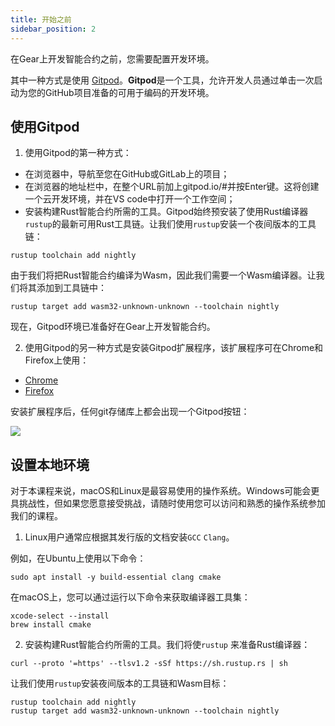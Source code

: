 ```yaml
---
title: 开始之前
sidebar_position: 2
---
```


在Gear上开发智能合约之前，您需要配置开发环境。

其中一种方式是使用 <a href="https://www.gitpod.io/" target="_new">Gitpod</a>。<b>Gitpod</b>是一个工具，允许开发人员通过单击一次启动为您的GitHub项目准备的可用于编码的开发环境。

## 使用Gitpod

1. 使用Gitpod的第一种方式：

<ul>
<li>在浏览器中，导航至您在GitHub或GitLab上的项目；</li>
<li>在浏览器的地址栏中，在整个URL前加上gitpod.io/#并按Enter键。这将创建一个云开发环境，并在VS code中打开一个工作空间；</li>
<li>安装构建Rust智能合约所需的工具。Gitpod始终预安装了使用Rust编译器<code>rustup</code>的最新可用Rust工具链。让我们使用<code>rustup</code>安装一个夜间版本的工具链：</li>
</ul>

<pre><code class="language-bash">rustup toolchain add nightly</code></pre>

由于我们将把Rust智能合约编译为Wasm，因此我们需要一个Wasm编译器。让我们将其添加到工具链中：

<pre><code class="language-bash">rustup target add wasm32-unknown-unknown --toolchain nightly</code></pre>

现在，Gitpod环境已准备好在Gear上开发智能合约。

2. 使用Gitpod的另一种方式是安装Gitpod扩展程序，该扩展程序可在Chrome和Firefox上使用：

<ul>
<li><a href="https://chrome.google.com/webstore/detail/gitpod-always-ready-to-co/dodmmooeoklaejobgleioelladacbeki" target="_new">Chrome</a></li>
<li><a href="https://addons.mozilla.org/en-US/firefox/addon/gitpod/" target="_new">Firefox</a></li>
</ul>

安装扩展程序后，任何git存储库上都会出现一个Gitpod按钮：

<img class="elimg-bg elimg15-bg" src="https://lwfiles.mycourse.app/gear-academy-public/374a25aed93c167202869acaa8c32288.png?client_id=62728f8299966026c80a4810&amp;width=881&amp;height=62.25" data-unsaved="false" />

## 设置本地环境

对于本课程来说，macOS和Linux是最容易使用的操作系统。Windows可能会更具挑战性，但如果您愿意接受挑战，请随时使用您可以访问和熟悉的操作系统参加我们的课程。

1. Linux用户通常应根据其发行版的文档安装<code>GCC</code> <code>Clang</code>。

例如，在Ubuntu上使用以下命令：

<pre><code class="language-bash">sudo apt install -y build-essential clang cmake</code></pre>

在macOS上，您可以通过运行以下命令来获取编译器工具集：

<pre><code class="language-bash">xcode-select --install
brew install cmake</code></pre>

2. 安装构建Rust智能合约所需的工具。我们将使<code>rustup</code> 来准备Rust编译器：

<pre><code class="language-bash">curl --proto '=https' --tlsv1.2 -sSf https://sh.rustup.rs | sh</code></pre>

让我们使用<code>rustup</code>安装夜间版本的工具链和Wasm目标：

<pre><code class="language-bash">rustup toolchain add nightly
rustup target add wasm32-unknown-unknown --toolchain nightly</code></pre>
